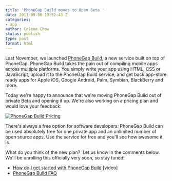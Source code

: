 ```yaml
---
title: 'PhoneGap Build moves to Open Beta '
date: 2011-09-30 19:52:43 Z
categories:
- app
author: Colene Chow
status: publish
type: post
format: html
---
```


Last November, we launched [PhoneGap Build](http://build.phonegap.com), a new service built on top of PhoneGap. PhoneGap Build takes the pain out of compiling mobile apps across multiple platforms. You simply write your app using HTML, CSS or JavaScript, upload it to the PhoneGap Build service, and get back app-store ready apps for Apple iOS, Google Android, Palm, Symbian, BlackBerry and more.

Today we're happy to announce that we're moving PhoneGap Build out of private Beta and opening it up. We're also working on a pricing plan and would love your feedback:

[![PhoneGap Build Pricing](/uploads/2011/09/pricing-announcement.png)](/uploads/2011/09/pricing-announcement.png)

There's always a free option for software developers: PhoneGap Build can be used absolutely free for one private app and an unlimited number of open source apps. Use the service for free and you'll see how awesome it is.

What do you think of the new plan?  Let us know in the comments below. We'll be unrolling this officially very soon, so stay tuned!

* [How do I get started with PhoneGap Build](http://www.youtube.com/watch?v=WnjQLDIYG2A) [video]
* [PhoneGap Build FAQ](https://build.phonegap.com/faq)
